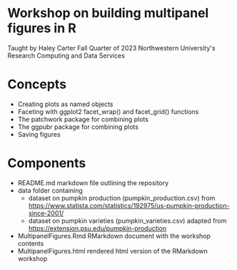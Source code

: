 # Workshop on building multipanel figures in R
 Taught by Haley Carter
 Fall Quarter of 2023
 Northwestern University's Research Computing and Data Services

# Concepts
* Creating plots as named objects
* Faceting with ggplot2 facet\_wrap() and facet\_grid() functions
* The patchwork package for combining plots
* The ggpubr package for combining plots
* Saving figures

# Components
* README.md markdown file outlining the repository
* data folder containing
	* dataset on pumpkin production (pumpkin\_production.csv) from https://www.statista.com/statistics/192975/us-pumpkin-production-since-2001/
	* dataset on pumpkin varieties (pumpkin\_varieties.csv) adapted from https://extension.psu.edu/pumpkin-production
* MultipanelFigures.Rmd RMarkdown document with the workshop contents
* MultipanelFigures.html rendered html version of the RMarkdown workshop